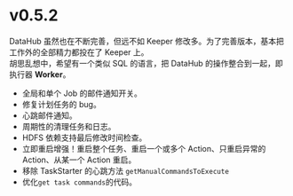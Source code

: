 # v0.5.2

DataHub 虽然也在不断完善，但远不如 Keeper 修改多。为了完善版本，基本把工作外的全部精力都投在了 Keeper 上。  
胡思乱想中，希望有一个类似 SQL 的语言，把 DataHub 的操作整合到一起，即执行器 **Worker**。

* 全局和单个 Job 的邮件通知开关。
* 修复计划任务的 bug。
* 心跳邮件通知。
* 周期性的清理任务和日志。
* HDFS 依赖支持最后修改时间检查。
* 立即重启增强！重启整个任务、重启一个或多个 Action、只重启异常的 Action、从某一个 Action 重启。
* 移除 TaskStarter 的心跳方法 `getManualCommandsToExecute`
* 优化`get task commands`的代码。